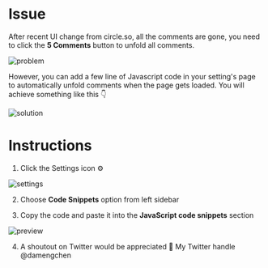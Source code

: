 # Issue
After recent UI change from circle.so, all the comments are gone, you need to click the **5 Comments** button to unfold all comments.

![problem](https://firebasestorage.googleapis.com/v0/b/testimonialto.appspot.com/o/misc%2FScreen%20Shot%202021-02-01%20at%209.59.23%20PM.png?alt=media&token=a3bc81a1-7fa3-496b-955e-721740e42ba7)

However, you can add a few line of Javascript code in your setting's page to automatically unfold comments when the page gets loaded. You will achieve something like this 👇

![solution](https://firebasestorage.googleapis.com/v0/b/testimonialto.appspot.com/o/misc%2FUPFIJ3CUGt.gif?alt=media&token=b0bfea7b-2936-4cbc-a143-1643acb1b91a)


# Instructions

1. Click the Settings icon ⚙️

![settings](https://firebasestorage.googleapis.com/v0/b/testimonialto.appspot.com/o/misc%2FScreen%20Shot%202021-02-01%20at%208.53.27%20PM.png?alt=media&token=1c685b85-166c-4f47-8726-d6d07a063992)

2. Choose **Code Snippets** option from left sidebar

3. Copy the code and paste it into the **JavaScript code snippets** section

![preview](https://firebasestorage.googleapis.com/v0/b/testimonialto.appspot.com/o/misc%2FScreen%20Shot%202021-02-01%20at%208.54.37%20PM.png?alt=media&token=73621aaf-ff23-4c05-b938-c3aafcfbd024)

4. A shoutout on Twitter would be appreciated 🙏 My Twitter handle @damengchen
